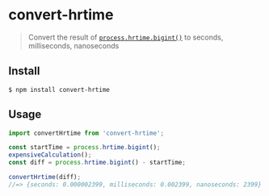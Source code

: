 # convert-hrtime

> Convert the result of [`process.hrtime.bigint()`](https://nodejs.org/api/process.html#process_process_hrtime_bigint) to seconds, milliseconds, nanoseconds

## Install

```
$ npm install convert-hrtime
```

## Usage

```js
import convertHrtime from 'convert-hrtime';

const startTime = process.hrtime.bigint();
expensiveCalculation();
const diff = process.hrtime.bigint() - startTime;

convertHrtime(diff);
//=> {seconds: 0.000002399, milliseconds: 0.002399, nanoseconds: 2399}
```
